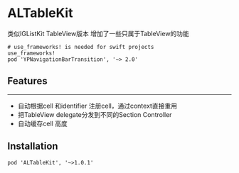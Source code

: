 # ALTableKit

类似IGListKit TableView版本 增加了一些只属于TableView的功能

```
# use_frameworks! is needed for swift projects
use_frameworks!
pod 'YPNavigationBarTransition', '~> 2.0'
```

## Features
*****
* 自动根据cell 和identifier 注册cell，通过context直接重用
* 把TableView delegate分发到不同的Section Controller
* 自动缓存cell 高度

## Installation
` pod 'ALTableKit', '~>1.0.1'  `
